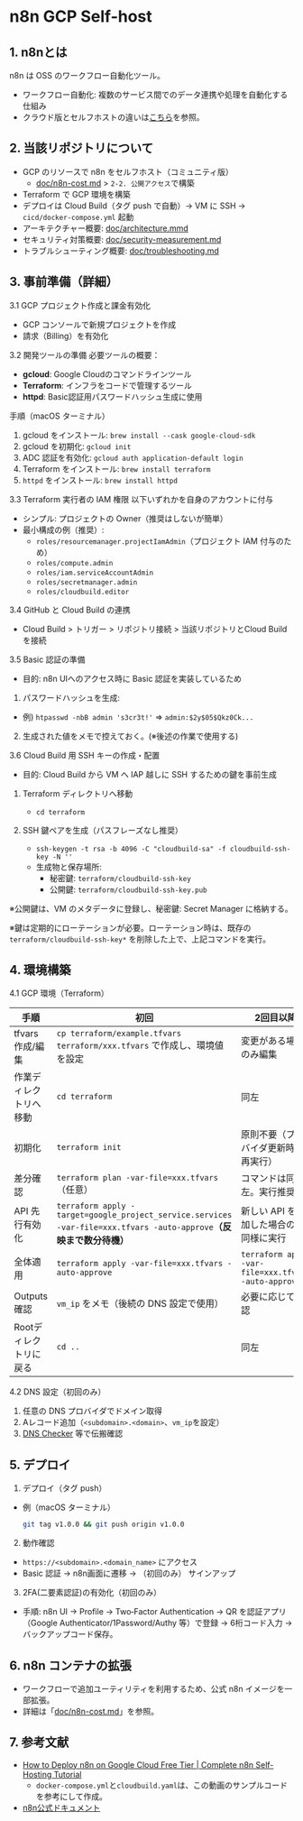 # n8n GCP Self-host

## 1. n8nとは
n8n は OSS のワークフロー自動化ツール。
- ワークフロー自動化: 複数のサービス間でのデータ連携や処理を自動化する仕組み
- クラウド版とセルフホストの違いは[こちら](doc/n8n-cost.md)を参照。

## 2. 当該リポジトリについて
- GCP のリソースで n8n をセルフホスト（コミュニティ版）
  - [doc/n8n-cost.md](doc/n8n-cost.md) > `2-2. 公開アクセス`で構築
- Terraform で GCP 環境を構築
- デプロイは Cloud Build（タグ push で自動）→ VM に SSH → `cicd/docker-compose.yml` 起動
- アーキテクチャー概要: [doc/architecture.mmd](doc/architecture.mmd) 
- セキュリティ対策概要: [doc/security-measurement.md](doc/security-measurement.md) 
- トラブルシューティング概要: [doc/troubleshooting.md](doc/troubleshooting.md) 

## 3. 事前準備（詳細）
3.1 GCP プロジェクト作成と課金有効化
- GCP コンソールで新規プロジェクトを作成
- 請求（Billing）を有効化

3.2 開発ツールの準備
必要ツールの概要：
  - **gcloud**: Google Cloudのコマンドラインツール
  - **Terraform**: インフラをコードで管理するツール
  - **httpd**: Basic認証用パスワードハッシュ生成に使用

手順（macOS ターミナル）
1. gcloud をインストール: `brew install --cask google-cloud-sdk`
2. gcloud を初期化: `gcloud init`
3. ADC 認証を有効化: `gcloud auth application-default login`
4. Terraform をインストール: `brew install terraform`
5. `httpd` をインストール: `brew install httpd`

3.3 Terraform 実行者の IAM 権限
以下いずれかを自身のアカウントに付与
- シンプル: プロジェクトの Owner（推奨はしないが簡単）
- 最小構成の例（推奨）:
  - `roles/resourcemanager.projectIamAdmin`（プロジェクト IAM 付与のため）
  - `roles/compute.admin`
  - `roles/iam.serviceAccountAdmin`
  - `roles/secretmanager.admin`
  - `roles/cloudbuild.editor`

3.4 GitHub と Cloud Build の連携
- Cloud Build > トリガー > リポジトリ接続 > 当該リポジトリとCloud Buildを接続

3.5 Basic 認証の準備
- 目的: n8n UIへのアクセス時に Basic 認証を実装しているため
1. パスワードハッシュを生成: 
  - 例) `htpasswd -nbB admin 's3cr3t!'` => `admin:$2y$05$Qkz0Ck...`
2. 生成された値をメモで控えておく。(※後述の作業で使用する)

3.6 Cloud Build 用 SSH キーの作成・配置
- 目的: Cloud Build から VM へ IAP 越しに SSH するための鍵を事前生成

1. Terraform ディレクトリへ移動
   - `cd terraform`

2. SSH 鍵ペアを生成（パスフレーズなし推奨）
   - `ssh-keygen -t rsa -b 4096 -C "cloudbuild-sa" -f cloudbuild-ssh-key -N ''`
   - 生成物と保存場所:
     - 秘密鍵: `terraform/cloudbuild-ssh-key`
     - 公開鍵: `terraform/cloudbuild-ssh-key.pub`

※公開鍵は、VM のメタデータに登録し、秘密鍵: Secret Manager に格納する。

※鍵は定期的にローテーションが必要。ローテーション時は、既存の`terraform/cloudbuild-ssh-key*` を削除した上で、上記コマンドを実行。

## 4. 環境構築

4.1 GCP 環境（Terraform）

| 手順 | 初回 | 2回目以降 |
|---|---|---|
| tfvars 作成/編集 | `cp terraform/example.tfvars terraform/xxx.tfvars` で作成し、環境値を設定 | 変更がある場合のみ編集 |
| 作業ディレクトリへ移動 | `cd terraform` | 同左 |
| 初期化 | `terraform init` | 原則不要（プロバイダ更新時は再実行） |
| 差分確認 | `terraform plan -var-file=xxx.tfvars`（任意） | コマンドは同左。実行推奨。 |
| API 先行有効化 | `terraform apply -target=google_project_service.services -var-file=xxx.tfvars -auto-approve`**（反映まで数分待機）** | 新しい API を追加した場合のみ同様に実行 |
| 全体適用 | `terraform apply -var-file=xxx.tfvars -auto-approve` | `terraform apply -var-file=xxx.tfvars -auto-approve` |
| Outputs 確認 | `vm_ip` をメモ（後続の DNS 設定で使用） | 必要に応じて確認 |
| Rootディレクトリに戻る | `cd ..` | 同左 |

4.2 DNS 設定（初回のみ）

1. 任意の DNS プロバイダでドメイン取得
2. Aレコード追加（`<subdomain>.<domain>`、`vm_ip`を設定）
3. [DNS Checker](https://dnschecker.org/) 等で伝搬確認

## 5. デプロイ
1. デプロイ（タグ push）
- 例（macOS ターミナル）
  ```bash
  git tag v1.0.0 && git push origin v1.0.0
  ```

2. 動作確認
- `https://<subdomain>.<domain_name>` にアクセス
- Basic 認証 → n8n画面に遷移 → （初回のみ） サインアップ

3. 2FA(二要素認証)の有効化（初回のみ）
- 手順: n8n UI → Profile → Two‑Factor Authentication → QR を認証アプリ（Google Authenticator/1Password/Authy 等）で登録 → 6桁コード入力 → バックアップコード保存。

## 6. n8n コンテナの拡張
- ワークフローで追加ユーティリティを利用するため、公式 n8n イメージを一部拡張。
- 詳細は「[doc/n8n-cost.md](doc/n8n-cost.md)」を参照。

## 7. 参考文献
- [How to Deploy n8n on Google Cloud Free Tier | Complete n8n Self-Hosting Tutorial](https://www.youtube.com/watch?v=NNTbwOCPUww&t)
  - `docker-compose.yml`と`cloudbuild.yaml`は、この動画のサンプルコードを参考にして作成。
- [n8n公式ドキュメント](https://n8n.io/)
